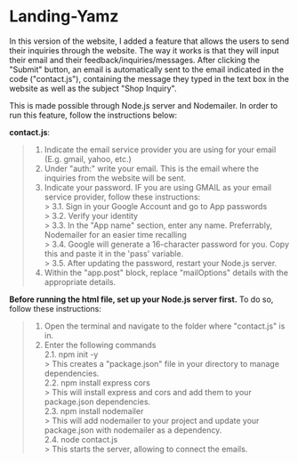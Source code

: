 # Landing-Yamz

In this version of the website, I added a feature that allows the users to send their inquiries through the website. The way it works is that they will input their email and their feedback/inquiries/messages. After clicking the "Submit" button, an email is automatically sent to the email indicated in the code ("contact.js"), containing the message they typed in the text box in the website as well as the subject "Shop Inquiry".

This is made possible through Node.js server and Nodemailer. In order to run this feature, follow the instructions below:

**contact.js**:
  > 1. Indicate the email service provider you are using for your email (E.g. gmail, yahoo, etc.)
  > 2. Under "auth:" write your email. This is the email where the inquiries from the website will be sent.
  > 3. Indicate your password. IF you are using GMAIL as your email service provider, follow these instructions: <br>
    > 3.1. Sign in your Google Account and go to App passwords <br>
    > 3.2. Verify your identity <br>
    > 3.3. In the "App name" section, enter any name. Preferrably, Nodemailer for an easier time recalling <br>
    > 3.4. Google will generate a 16-character password for you. Copy this and paste it in the 'pass' variable. <br>
    > 3.5. After updating the password, restart your Node.js server. <br>
  > 4. Within the "app.post" block, replace "mailOptions" details with the appropriate details.

**Before running the html file, set up your Node.js server first.** To do so, follow these instructions:
  > 1. Open the terminal and navigate to the folder where "contact.js" is in.
  > 2. Enter the following commands <br>
    2.1. npm init -y <br>
      > This creates a "package.json" file in your directory to manage dependencies. <br>
    2.2. npm install express cors <br>
      > This will install express and cors and add them to your package.json dependencies. <br>
    2.3. npm install nodemailer <br>
      > This will add nodemailer to your project and update your package.json with nodemailer as a dependency. <br>
    2.4. node contact.js <br>
      > This starts the server, allowing to connect the emails. <br>
